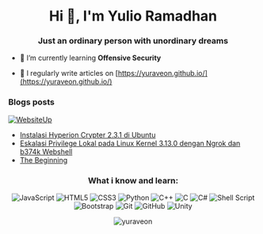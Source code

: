 <h1 align="center">Hi 👋, I'm Yulio Ramadhan</h1>
<h3 align="center">Just an ordinary person with unordinary dreams</h3>


- 🌱 I’m currently learning **Offensive Security**

- 📝 I regularly write articles on [https://yuraveon.github.io/](https://yuraveon.github.io/) 

### Blogs posts
[![WebsiteUp](https://img.shields.io/website?&style=for-the-badge&down_message=offline&up_message=online&url=https%3A%2F%2Fyuraveon.github.io)](https://yuraveon.github.io)
<!-- BLOG-POST-LIST:START -->
- [Instalasi Hyperion Crypter 2.3.1 di Ubuntu](https://yuraveon.github.io/2020-12-30-instalasi-hyperion-crypter/)
- [Eskalasi Privilege Lokal pada Linux Kernel 3.13.0 dengan Ngrok dan b374k Webshell](https://yuraveon.github.io/2020-12-17-eskalasi-privilege-lokal-cve-2015-1328/)
- [The Beginning](https://yuraveon.github.io/2020-12-15-beginning/)
<!-- BLOG-POST-LIST:END -->

<h3 align="center">What i know and learn:</h3>
<p align="center">
  <img alt="JavaScript" src="https://img.shields.io/badge/javascript%20-%23323330.svg?&style=for-the-badge&logo=javascript&logoColor=%23F7DF1E"/>
  <img alt="HTML5" src="https://img.shields.io/badge/html5%20-%23E34F26.svg?&style=for-the-badge&logo=html5&logoColor=white"/>
  <img alt="CSS3" src="https://img.shields.io/badge/css3%20-%231572B6.svg?&style=for-the-badge&logo=css3&logoColor=white"/>
  <img alt="Python" src="https://img.shields.io/badge/python%20-%2314354C.svg?&style=for-the-badge&logo=python&logoColor=white"/>
  <img alt="C++" src="https://img.shields.io/badge/c++%20-%2300599C.svg?&style=for-the-badge&logo=c%2B%2B&ogoColor=white"/>
  <img alt="C" src="https://img.shields.io/badge/c%20-%2300599C.svg?&style=for-the-badge&logo=c&logoColor=white"/>
  <img alt="C#" src="https://img.shields.io/badge/c%23%20-%23239120.svg?&style=for-the-badge&logo=c-sharp&logoColor=white"/>
  <img alt="Shell Script" src="https://img.shields.io/badge/shell_script%20-%23121011.svg?&style=for-the-badge&logo=gnu-bash&logoColor=white"/>
  <img alt="Bootstrap" src="https://img.shields.io/badge/bootstrap%20-%23563D7C.svg?&style=for-the-badge&logo=bootstrap&logoColor=white"/>
  <img alt="Git" src="https://img.shields.io/badge/git%20-%23F05033.svg?&style=for-the-badge&logo=git&logoColor=white"/>
  <img alt="GitHub" src="https://img.shields.io/badge/github%20-%23121011.svg?&style=for-the-badge&logo=github&logoColor=white"/>
  <img alt="Unity" src="https://img.shields.io/badge/unity%20-%23000000.svg?&style=for-the-badge&logo=unity&logoColor=white"/>
</p>

<p align="center">
  <img align="center" src="https://github-readme-stats.yuraveon.vercel.app/api?username=yuraveon&theme=dark&show_icons=true&locale=en" alt="yuraveon"/>
</p>
